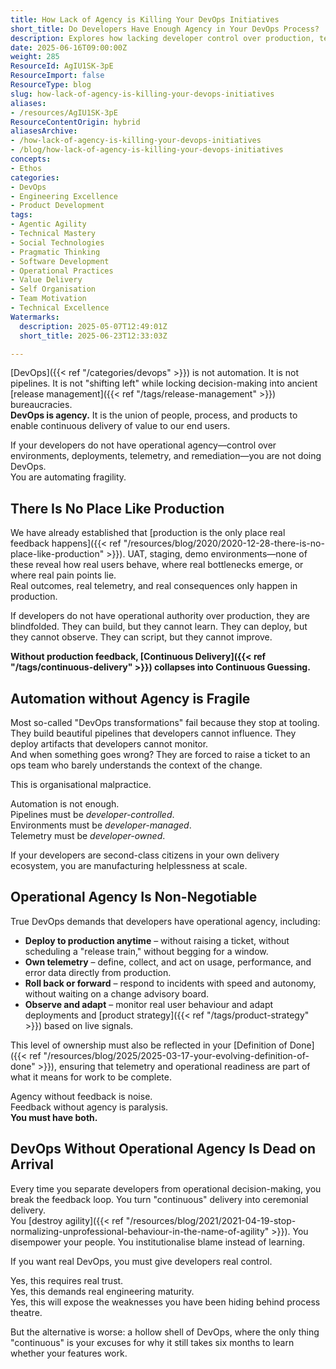 ```yaml
---
title: How Lack of Agency is Killing Your DevOps Initiatives
short_title: Do Developers Have Enough Agency in Your DevOps Process?
description: Explores how lacking developer control over production, telemetry, and deployments undermines DevOps, leading to fragile automation and failed continuous delivery.
date: 2025-06-16T09:00:00Z
weight: 285
ResourceId: AgIU1SK-3pE
ResourceImport: false
ResourceType: blog
slug: how-lack-of-agency-is-killing-your-devops-initiatives
aliases:
- /resources/AgIU1SK-3pE
ResourceContentOrigin: hybrid
aliasesArchive:
- /how-lack-of-agency-is-killing-your-devops-initiatives
- /blog/how-lack-of-agency-is-killing-your-devops-initiatives
concepts:
- Ethos
categories:
- DevOps
- Engineering Excellence
- Product Development
tags:
- Agentic Agility
- Technical Mastery
- Social Technologies
- Pragmatic Thinking
- Software Development
- Operational Practices
- Value Delivery
- Self Organisation
- Team Motivation
- Technical Excellence
Watermarks:
  description: 2025-05-07T12:49:01Z
  short_title: 2025-06-23T12:33:03Z

---
```

[DevOps]({{< ref "/categories/devops" >}}) is not automation. It is not pipelines. It is not "shifting left" while locking decision-making into ancient [release management]({{< ref "/tags/release-management" >}}) bureaucracies.  
**DevOps is agency.** It is the union of people, process, and products to enable continuous delivery of value to our end users.

If your developers do not have operational agency—control over environments, deployments, telemetry, and remediation—you are not doing DevOps.  
You are automating fragility.

## There Is No Place Like Production

We have already established that [production is the only place real feedback happens]({{< ref "/resources/blog/2020/2020-12-28-there-is-no-place-like-production" >}}). UAT, staging, demo environments—none of these reveal how real users behave, where real bottlenecks emerge, or where real pain points lie.  
Real outcomes, real telemetry, and real consequences only happen in production.

If developers do not have operational authority over production, they are blindfolded. They can build, but they cannot learn. They can deploy, but they cannot observe. They can script, but they cannot improve.

**Without production feedback, [Continuous Delivery]({{< ref "/tags/continuous-delivery" >}}) collapses into Continuous Guessing.**

## Automation without Agency is Fragile

Most so-called "DevOps transformations" fail because they stop at tooling. They build beautiful pipelines that developers cannot influence. They deploy artifacts that developers cannot monitor.  
And when something goes wrong? They are forced to raise a ticket to an ops team who barely understands the context of the change.

This is organisational malpractice.

Automation is not enough.  
Pipelines must be _developer-controlled_.  
Environments must be _developer-managed_.  
Telemetry must be _developer-owned_.

If your developers are second-class citizens in your own delivery ecosystem, you are manufacturing helplessness at scale.

## Operational Agency Is Non-Negotiable

True DevOps demands that developers have operational agency, including:

- **Deploy to production anytime** – without raising a ticket, without scheduling a "release train," without begging for a window.
- **Own telemetry** – define, collect, and act on usage, performance, and error data directly from production.
- **Roll back or forward** – respond to incidents with speed and autonomy, without waiting on a change advisory board.
- **Observe and adapt** – monitor real user behaviour and adapt deployments and [product strategy]({{< ref "/tags/product-strategy" >}}) based on live signals.

This level of ownership must also be reflected in your [Definition of Done]({{< ref "/resources/blog/2025/2025-03-17-your-evolving-definition-of-done" >}}), ensuring that telemetry and operational readiness are part of what it means for work to be complete.

Agency without feedback is noise.  
Feedback without agency is paralysis.  
**You must have both.**

## DevOps Without Operational Agency Is Dead on Arrival

Every time you separate developers from operational decision-making, you break the feedback loop. You turn "continuous" delivery into ceremonial delivery.  
You [destroy agility]({{< ref "/resources/blog/2021/2021-04-19-stop-normalizing-unprofessional-behaviour-in-the-name-of-agility" >}}). You disempower your people. You institutionalise blame instead of learning.

If you want real DevOps, you must give developers real control.

Yes, this requires real trust.  
Yes, this demands real engineering maturity.  
Yes, this will expose the weaknesses you have been hiding behind process theatre.

But the alternative is worse: a hollow shell of DevOps, where the only thing "continuous" is your excuses for why it still takes six months to learn whether your features work.
